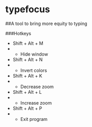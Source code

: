 # typefocus
##A tool to bring more equity to typing

###Hotkeys
- Shift + Alt + M
- - Hide window
- Shift + Alt + N
- - Invert colors
- Shift + Alt + K
- - Decrease zoom
- Shift + Alt + L
- - Increase zoom
- Shift + Alt + P
- - Exit program
